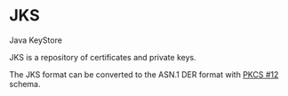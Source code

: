 # JKS

Java KeyStore

JKS is a repository of certificates and private keys.

The JKS format can be converted to the ASN.1 DER format with [PKCS #12](../asn1-definitions/pkcs12.md) schema.

